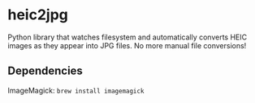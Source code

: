 # heic2jpg
Python library that watches filesystem and automatically converts HEIC images as they appear into JPG files. No more manual file conversions!

## Dependencies
ImageMagick: ```brew install imagemagick```
